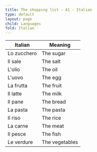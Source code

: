 ```yaml
---
title: The shopping list - A1 - Italian
type: default
layout: page
child: Languages
fold: Italian
---
```


| Italian | Meaning |
| ------- | ------- |
| Lo zucchero | The sugar |
| Il sale | The salt |
| L'olio | The oil |
| L'uovo | The egg |
| La frutta | The fruit |
| Il latte | The milk |
| Il pane | The bread |
| La pasta | The pasta |
| Il riso | The rice |
| La carne | The meat |
| Il pesce | The fish |
| Le verdure | The vegetables |
